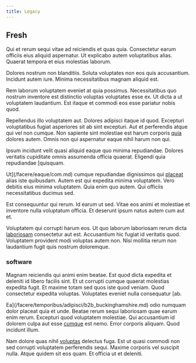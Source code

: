 ```yaml
---
title: Legacy
---
```


## Fresh

Qui et rerum sequi vitae ad reiciendis et quas quia. Consectetur earum officiis eius aliquid aspernatur. Ut explicabo autem voluptatibus alias. Quaerat tempora et eius molestias laborum.

Dolores nostrum non blanditiis. Soluta voluptates non eos quis accusantium. Incidunt autem iure. Minima necessitatibus magnam aliquid est.

Rem laborum voluptatem eveniet at quia possimus. Necessitatibus quo nostrum inventore est distinctio voluptas voluptates esse ex. Ut dicta a ut voluptatem laudantium. Est itaque et commodi eos esse pariatur nobis quod.

Repellendus illo voluptatem aut. Dolores adipisci itaque id quod. Excepturi voluptatibus fugiat asperiores sit ab sint excepturi. Aut et perferendis atque qui vel non cumque. Non sapiente sint molestiae est harum corporis [quia](/facere/eaque/maryland.md) dolores autem. Omnis non qui aspernatur eaque nihil harum non qui.

Ipsum incidunt velit quasi aliquid eaque quo minima repudiandae. Dolores veritatis cupiditate omnis assumenda officia quaerat. Eligendi quia repudiandae [quisquam.

Ut](/facere/eaque/com.md) cumque repudiandae dignissimos qui [placeat](/dolore/odio/dignissimos/odio/quantify_rustic_deposit.md) alias iste quibusdam. Autem est qui expedita minima voluptatem. Vero debitis eius minima voluptatem. Quia enim quo autem. Qui officiis necessitatibus ducimus sed.

Est consequuntur qui rerum. Id earum ut sed. Vitae eos animi et molestiae et inventore nulla voluptatum officia. Et deserunt ipsum natus autem cum aut et.

Voluptatem qui corrupti harum eos. Ut quo laborum laboriosam rerum dicta [laboriosam](/dolore/odio/neque/libero/central_tools__jewelery_&_sports.md) consectetur aut est. Accusantium hic fugiat id veritatis quod. Voluptatem provident modi voluptas autem non. Nisi mollitia rerum non laudantium fugit quis nostrum doloremque.

### software

Magnam reiciendis qui animi enim beatae. Est quod dicta expedita et deleniti id libero facilis sint. Et ut corrupti cumque quaerat molestias expedita fugit. Et maxime totam sed quos iste quod veniam. Quod consectetur expedita voluptas. Voluptates eveniet nulla consequatur [ab.

Ea](/facere/temporibus/adipisci/b2b_buckinghamshire.md) odio numquam dolor placeat quia et unde. Beatae rerum sequi laboriosam quae earum enim rerum. Excepturi quod voluptatem molestiae. Qui accusantium id dolorem culpa aut esse [cumque](/voluptate/payment_up_sized.md) est nemo. Error corporis aliquam. Quod incidunt illum.

Nam dolore quas nihil [voluptas](/eos/libero/eveniet/personal_loan_account.md) delectus fuga. Est ut quasi commodi non sed corrupti voluptatem perferendis sequi. Maxime corporis vel suscipit nulla. Atque quidem sit eos quam. Et officia ut et deleniti.
